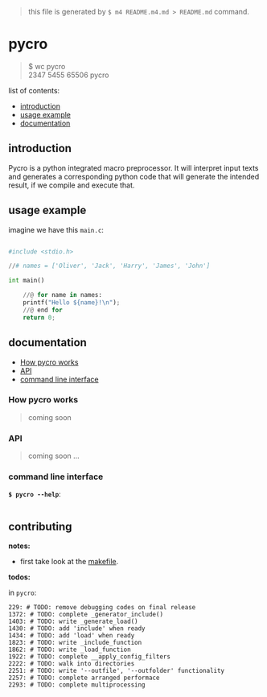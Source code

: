 
> this file is generated by `$ m4 README.m4.md > README.md` command.

# pycro

> $ wc pycro \
   2347  5455 65506 pycro

list of contents:
- [introduction](#introduction)
- [usage example](#usage-example)
- [documentation](#documentation)

## introduction
Pycro is a python integrated macro preprocessor. It will interpret input texts
and generates a corresponding python code that will generate the intended
result, if we compile and execute that.

## usage example
imagine we have this `main.c`:
```python

#include <stdio.h>

//# names = ['Oliver', 'Jack', 'Harry', 'James', 'John']

int main()

	//@ for name in names:
	printf("Hello ${name}!\n");
	//@ end for
	return 0;


```

## documentation
- [How pycro works](#How-pycro-works)
- [API](#API)
- [command line interface](#command-line-interface)

### How pycro works
> coming soon

### API
> coming soon ...

### command line interface
__`$ pycro --help`__:
```
```

## contributing
__notes:__
- first take look at the [makefile](makefile).

__todos:__

in `pycro`:
```
229: # TODO: remove debugging codes on final release
1372: # TODO: complete _generator_include()
1403: # TODO: write _generate_load()
1430: # TODO: add 'include' when ready
1434: # TODO: add 'load' when ready
1823: # TODO: write _include_function
1862: # TODO: write _load_function
1922: # TODO: complete __apply_config_filters
2222: # TODO: walk into directories
2251: # TODO: write '--outfile', '--outfolder' functionality
2257: # TODO: complete arranged performace
2293: # TODO: complete multiprocessing
```
